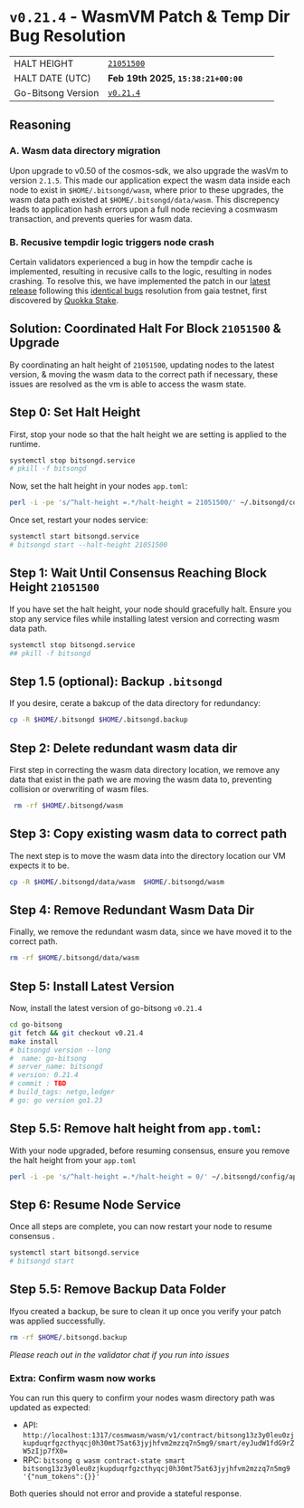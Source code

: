 # `v0.21.4` - WasmVM Patch & Temp Dir Bug Resolution


|    |   |   |   |   |
|---|---|---|---|---|
| HALT HEIGHT  |    [`21051500`](https://www.mintscan.io/bitsong/block/21051500)  |   |   |   |
| HALT DATE (UTC)  | **Feb 19th 2025, `15:38:21+00:00`**   |   |   |   |
| Go-Bitsong Version  | [`v0.21.4`](https://github.com/bitsongofficial/go-bitsong/releases/tag/v0.21.4)   |   |   |   |

## Reasoning

### A. Wasm data directory migration
Upon upgrade to v0.50 of the cosmos-sdk, we also upgrade the wasVm to version `2.1.5`. This made our application expect the wasm data inside each node to exist in  `$HOME/.bitsongd/wasm`, where prior to these upgrades, the  wasm data path existed at `$HOME/.bitsongd/data/wasm`. This discrepency leads to application hash errors upon a full node recieving a cosmwasm transaction, and prevents queries for wasm data. 

### B. Recusive tempdir logic triggers node crash

Certain validators experienced a bug in how the tempdir cache is implemented, resulting in recusive calls to the logic, resulting in nodes crashing. To resolve this, we have implemented the patch in our [latest release](https://github.com/bitsongofficial/go-bitsong/releases/tag/untagged-7decc8281971a759a470) following this [identical bugs](https://github.com/cosmwasm/wasmd/issues/2017) resolution from gaia testnet, first discovered by [Quokka Stake](https://www.mintscan.io/bitsong/validators/bitsongvaloper14rvn7anf22e00vj5x3al4w50ns78s7n42rc0ge).

## Solution: Coordinated Halt For Block `21051500` & Upgrade  
By coordinating an halt height of `21051500`, updating nodes to the latest version, & moving the wasm data to the correct path if necessary, these issues are resolved as the vm is able to access the wasm state.

## Step 0: Set Halt Height
First, stop your node so that the halt height we are setting is applied to the runtime.
```sh
systemctl stop bitsongd.service 
# pkill -f bitsongd
```
Now, set the halt height in your nodes `app.toml`:
```sh
perl -i -pe 's/^halt-height =.*/halt-height = 21051500/' ~/.bitsongd/config/app.toml
```

Once set, restart your nodes service:
```sh
systemctl start bitsongd.service
# bitsongd start --halt-height 21051500
```


## Step 1: Wait Until Consensus Reaching Block Height  `21051500`
If you have set the halt height, your node should gracefully  halt. Ensure you stop any service  files while installing latest version and correcting wasm data path.
```sh
systemctl stop bitsongd.service
## pkill -f bitsongd
```

## Step 1.5 (optional): Backup `.bitsongd`
If you desire, cerate a bakcup of the data directory for redundancy:
```sh
cp -R $HOME/.bitsongd $HOME/.bitsongd.backup
```

## Step 2: Delete redundant wasm data dir
First step in correcting the wasm data directory location, we remove any data that exist in the path we are moving the wasm data to, preventing  collision or overwriting of wasm files.
```sh
 rm -rf $HOME/.bitsongd/wasm
```

## Step 3: Copy existing wasm data to correct path
The next step is to move the wasm data into the directory location our VM expects it to be.
```sh
cp -R $HOME/.bitsongd/data/wasm  $HOME/.bitsongd/wasm
```

## Step 4: Remove Redundant Wasm Data Dir
Finally, we remove the redundant wasm data, since we have moved it to the correct path.
```sh
rm -rf $HOME/.bitsongd/data/wasm
```

## Step 5: Install Latest Version 
Now, install the latest version of go-bitsong `v0.21.4`
```sh
cd go-bitsong
git fetch && git checkout v0.21.4
make install
# bitsongd version --long
#  name: go-bitsong
# server_name: bitsongd
# version: 0.21.4
# commit : TBD
# build_tags: netgo,ledger
# go: go version go1.23
```

## Step 5.5: Remove  halt height from  `app.toml`:
With your node upgraded, before resuming consensus, ensure you remove  the halt  height from your `app.toml`
```sh
perl -i -pe 's/^halt-height =.*/halt-height = 0/' ~/.bitsongd/config/app.toml
```

## Step 6: Resume Node Service
Once all steps are complete, you can now restart your node to resume consensus .
```sh
systemctl start bitsongd.service
# bitsongd start
```

## Step 5.5: Remove Backup Data Folder 
Ifyou created a backup, be sure to clean it up once you verify your patch  was applied successfully.
```sh
rm -rf $HOME/.bitsongd.backup
```

*Please reach out in the validator chat if you run into issues*

### Extra: Confirm wasm now works 

You can run this query to confirm your nodes wasm directory path was updated  as expected:
- API: `http://localhost:1317/cosmwasm/wasm/v1/contract/bitsong13z3y0leu0zjkupduqrfgzcthyqcj0h30mt75at63jyjhfvm2mzzq7n5mg9/smart/eyJudW1fdG9rZW5zIjp7fX0=`
- RPC: `bitsong q wasm contract-state smart bitsong13z3y0leu0zjkupduqrfgzcthyqcj0h30mt75at63jyjhfvm2mzzq7n5mg9 '{"num_tokens":{}}'`

Both queries should not error and provide a stateful response.